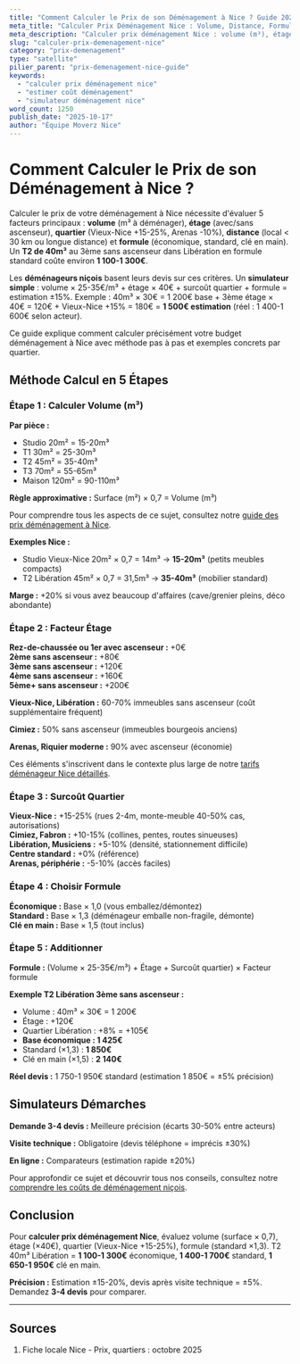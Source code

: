 ```yaml
---
title: "Comment Calculer le Prix de son Déménagement à Nice ? Guide 2025"
meta_title: "Calculer Prix Déménagement Nice : Volume, Distance, Formule"
meta_description: "Calculer prix déménagement Nice : volume (m³), étage, quartier, formule. Studio 400-800€, T2 700-1200€, T3 1000-1800€. Simulateur. Guide."
slug: "calculer-prix-demenagement-nice"
category: "prix-demenagement"
type: "satellite"
pilier_parent: "prix-demenagement-nice-guide"
keywords:
  - "calculer prix déménagement nice"
  - "estimer coût déménagement"
  - "simulateur déménagement nice"
word_count: 1250
publish_date: "2025-10-17"
author: "Équipe Moverz Nice"
---
```


# Comment Calculer le Prix de son Déménagement à Nice ?

Calculer le prix de votre déménagement à Nice nécessite d'évaluer 5 facteurs principaux : **volume** (m³ à déménager), **étage** (avec/sans ascenseur), **quartier** (Vieux-Nice +15-25%, Arenas -10%), **distance** (local < 30 km ou longue distance) et **formule** (économique, standard, clé en main). Un **T2 de 40m³** au 3ème sans ascenseur dans Libération en formule standard coûte environ **1 100-1 300€**.

Les **déménageurs niçois** basent leurs devis sur ces critères. Un **simulateur simple** : volume × 25-35€/m³ + étage × 40€ + surcoût quartier + formule = estimation ±15%. Exemple : 40m³ × 30€ = 1 200€ base + 3ème étage × 40€ = 120€ + Vieux-Nice +15% = 180€ = **1 500€ estimation** (réel : 1 400-1 600€ selon acteur).

Ce guide explique comment calculer précisément votre budget déménagement à Nice avec méthode pas à pas et exemples concrets par quartier.

## Méthode Calcul en 5 Étapes

### Étape 1 : Calculer Volume (m³)

**Par pièce :**
- Studio 20m² = 15-20m³
- T1 30m² = 25-30m³
- T2 45m² = 35-40m³
- T3 70m² = 55-65m³
- Maison 120m² = 90-110m³

**Règle approximative :** Surface (m²) × 0,7 = Volume (m³)

Pour comprendre tous les aspects de ce sujet, consultez notre [guide des prix déménagement à Nice](/blog/prix/prix-demenagement-nice-guide).


**Exemples Nice :**
- Studio Vieux-Nice 20m² × 0,7 = 14m³ → **15-20m³** (petits meubles compacts)
- T2 Libération 45m² × 0,7 = 31,5m³ → **35-40m³** (mobilier standard)

**Marge :** +20% si vous avez beaucoup d'affaires (cave/grenier pleins, déco abondante)

### Étape 2 : Facteur Étage

**Rez-de-chaussée ou 1er avec ascenseur :** +0€  
**2ème sans ascenseur :** +80€  
**3ème sans ascenseur :** +120€  
**4ème sans ascenseur :** +160€  
**5ème+ sans ascenseur :** +200€

**Vieux-Nice, Libération :** 60-70% immeubles sans ascenseur (coût supplémentaire fréquent)

**Cimiez :** 50% sans ascenseur (immeubles bourgeois anciens)

**Arenas, Riquier moderne :** 90% avec ascenseur (économie)


Ces éléments s'inscrivent dans le contexte plus large de notre [tarifs déménageur Nice détaillés](/blog/prix/prix-demenagement-nice-guide).

### Étape 3 : Surcoût Quartier

**Vieux-Nice :** +15-25% (rues 2-4m, monte-meuble 40-50% cas, autorisations)  
**Cimiez, Fabron :** +10-15% (collines, pentes, routes sinueuses)  
**Libération, Musiciens :** +5-10% (densité, stationnement difficile)  
**Centre standard :** +0% (référence)  
**Arenas, périphérie :** -5-10% (accès faciles)

### Étape 4 : Choisir Formule

**Économique :** Base × 1,0 (vous emballez/démontez)  
**Standard :** Base × 1,3 (déménageur emballe non-fragile, démonte)  
**Clé en main :** Base × 1,5 (tout inclus)

### Étape 5 : Additionner

**Formule :** (Volume × 25-35€/m³) + Étage + Surcoût quartier) × Facteur formule

**Exemple T2 Libération 3ème sans ascenseur :**
- Volume : 40m³ × 30€ = 1 200€
- Étage : +120€
- Quartier Libération : +8% = +105€
- **Base économique : 1 425€**
- Standard (×1,3) : **1 850€**
- Clé en main (×1,5) : **2 140€**

**Réel devis :** 1 750-1 950€ standard (estimation 1 850€ = ±5% précision)

## Simulateurs Démarches

**Demande 3-4 devis :** Meilleure précision (écarts 30-50% entre acteurs)

**Visite technique :** Obligatoire (devis téléphone = imprécis ±30%)

**En ligne :** Comparateurs (estimation rapide ±20%)


Pour approfondir ce sujet et découvrir tous nos conseils, consultez notre [comprendre les coûts de déménagement niçois](/blog/prix/prix-demenagement-nice-guide).

## Conclusion

Pour **calculer prix déménagement Nice**, évaluez volume (surface × 0,7), étage (×40€), quartier (Vieux-Nice +15-25%), formule (standard ×1,3). T2 40m³ Libération = **1 100-1 300€** économique, **1 400-1 700€** standard, **1 650-1 950€** clé en main.

**Précision :** Estimation ±15-20%, devis après visite technique = ±5%. Demandez **3-4 devis** pour comparer.

---

## Sources

1. Fiche locale Nice - Prix, quartiers : octobre 2025


